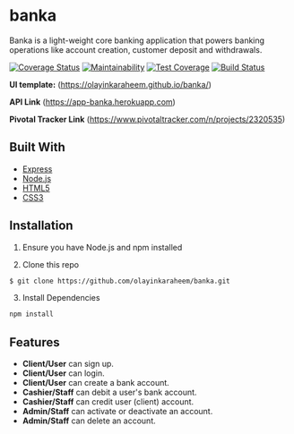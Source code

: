 # banka
Banka is a light-weight core banking application that powers banking operations like account creation, customer deposit and withdrawals.


[![Coverage Status](https://coveralls.io/repos/github/olayinkaraheem/banka/badge.svg?branch=develop)](https://coveralls.io/github/olayinkaraheem/banka?branch=develop) [![Maintainability](https://api.codeclimate.com/v1/badges/8839f1b0d014ba8c6bd8/maintainability)](https://codeclimate.com/github/olayinkaraheem/banka/maintainability) [![Test Coverage](https://api.codeclimate.com/v1/badges/8839f1b0d014ba8c6bd8/test_coverage)](https://codeclimate.com/github/olayinkaraheem/banka/test_coverage) [![Build Status](https://travis-ci.org/olayinkaraheem/banka.svg?branch=develop)](https://travis-ci.org/olayinkaraheem/banka)


**UI template:** (https://olayinkaraheem.github.io/banka/)

**API Link** (https://app-banka.herokuapp.com)

**Pivotal Tracker Link** (https://www.pivotaltracker.com/n/projects/2320535)

## Built With
- [Express](https://expressjs.com)
- [Node.js](https://nodejs.org/en/)
- [HTML5]()
- [CSS3]()


## Installation
1. Ensure you have Node.js and npm installed

2. Clone this repo
```bash
$ git clone https://github.com/olayinkaraheem/banka.git
```
3. Install Dependencies
```bash
npm install
```

## Features
- __Client/User__ can sign up. 
- __Client/User__ can login. 
- __Client/User__ can create a bank account. 
- __Cashier/Staff__ can debit a user's bank account. 
- __Cashier/Staff__ can credit user (client) account. 
- __Admin/Staff__ can activate or deactivate an account. 
- __Admin/Staff__ can delete an account. 


